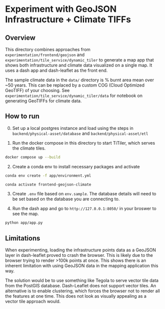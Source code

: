 # Experiment with GeoJSON Infrastructure + Climate TIFFs

## Overview

This directory combines approaches from `experimentation/frontend/geojson` and `experimentation/tile_service/dynamic_tiler` to generate a map app that shows both infrastructure and climate data visualized on a single map. It uses a dash app and dash-leaflet as the front end.

The sample climate data in the `data/` directory is % burnt area mean over ~50 years. This can be replaced by a custom COG (Cloud Optimized GeoTIFF) of your choosing. See `experimentation/tile_service/dynamic_tiler/data` for notebook on generating GeoTIFFs for climate data.



## How to run
0. Set up a local postgres instance and load using the steps in `backend/physical-asset/database` and `backend/physical-asset/etl`

1. Run the docker compose in this directory to start TiTiler, which serves the climate tiles.

```bash
docker compose up --build
```

2. Create a conda env to install necessary packages and activate
```bash
conda env create -f app/environment.yml
```

```bash
conda activate frontend-geojson-climate
```

3. Create `.env` file based on `env.sample`. The database details will need to be set based on the database you are connecting to.

4. Run the dash app and go to `http://127.0.0.1:8050/` in your broswer to see the map.

```bash
python app/app.py
```

## Limitations

When experimenting, loading the infrastructure points data as a GeoJSON layer in dash-leaflet proved to crash the browser. This is likely due to the browser trying to render >100k points at once. This shows there is an inherent limitation with using GeoJSON data in the mapping application this way. 

The solution would be to use something like Tegola to serve vector tile data from the PostGIS database. Dash-Leaflet does not support vector tiles. An alternative is to enable clustering, which forces the browser not to render all the features at one time. This does not look as visually appealing as a vector tile approach would. 